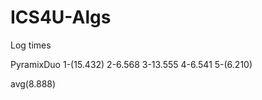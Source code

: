 # ICS4U-Algs

Log times

PyramixDuo
  1-(15.432)
  2-6.568
  3-13.555
  4-6.541
  5-(6.210)
  
  avg(8.888)
